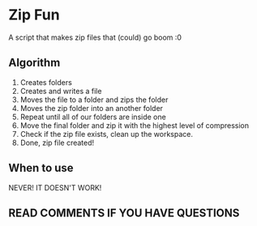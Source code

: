 # Zip Fun 
A script that makes zip files that (could) go boom :0
## Algorithm
1. Creates folders
2. Creates and writes a file
3. Moves the file to a folder and zips the folder
4. Moves the zip folder into an another folder
5. Repeat until all of our folders are inside one
6. Move the final folder and zip it with the highest level of compression
7. Check if the zip file exists, clean up the workspace.
8. Done, zip file created!
## When to use
NEVER! IT DOESN'T WORK!
## READ COMMENTS IF YOU HAVE QUESTIONS
